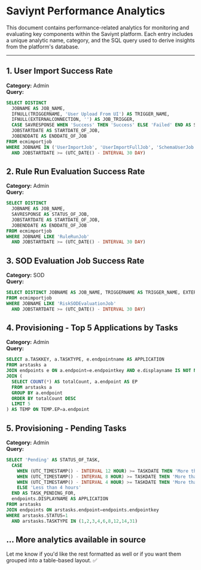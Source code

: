 # Saviynt Performance Analytics

This document contains performance-related analytics for monitoring and evaluating key components within the Saviynt platform. Each entry includes a unique analytic name, category, and the SQL query used to derive insights from the platform's database.

---

## 1. User Import Success Rate

**Category:** Admin\
**Query:**

```sql
SELECT DISTINCT
  JOBNAME AS JOB_NAME,
  IFNULL(TRIGGERNAME, 'User Upload From UI') AS TRIGGER_NAME,
  IFNULL(EXTERNALCONNECTION, '') AS JOB_TRIGGER,
  CASE SAVRESPONSE WHEN 'Success' THEN 'Success' ELSE 'Failed' END AS STATUS_OF_JOB,
  JOBSTARTDATE AS STARTDATE_OF_JOB,
  JOBENDDATE AS ENDDATE_OF_JOB
FROM ecmimportjob
WHERE JOBNAME IN ('UserImportJob', 'UserImportFullJob', 'SchemaUserJob')
  AND JOBSTARTDATE >= (UTC_DATE() - INTERVAL 30 DAY)
```

## 2. Rule Run Evaluation Success Rate

**Category:** Admin\
**Query:**

```sql
SELECT DISTINCT
  JOBNAME AS JOB_NAME,
  SAVRESPONSE AS STATUS_OF_JOB,
  JOBSTARTDATE AS STARTDATE_OF_JOB,
  JOBENDDATE AS ENDDATE_OF_JOB
FROM ecmimportjob
WHERE JOBNAME LIKE 'RuleRunJob'
  AND JOBSTARTDATE >= (UTC_DATE() - INTERVAL 30 DAY)
```

## 3. SOD Evaluation Job Success Rate

**Category:** SOD\
**Query:**

```sql
SELECT DISTINCT JOBNAME AS JOB_NAME, TRIGGERNAME AS TRIGGER_NAME, EXTERNALCONNECTION AS CONNECTION_NAME, SAVRESPONSE AS STATUS_OF_JOB, JOBSTARTDATE AS STARTDATE_OF_JOB, JOBENDDATE AS ENDDATE_OF_JOB
FROM ecmimportjob
WHERE JOBNAME LIKE 'RiskSODEvaluationJob'
  AND JOBSTARTDATE >= (UTC_DATE() - INTERVAL 30 DAY)
```

## 4. Provisioning - Top 5 Applications by Tasks

**Category:** Admin\
**Query:**

```sql
SELECT a.TASKKEY, a.TASKTYPE, e.endpointname AS APPLICATION
FROM arstasks a
JOIN endpoints e ON a.endpoint=e.endpointkey AND e.displayname IS NOT NULL
JOIN (
  SELECT COUNT(*) AS totalCount, a.endpoint AS EP
  FROM arstasks a
  GROUP BY a.endpoint
  ORDER BY totalCount DESC
  LIMIT 5
) AS TEMP ON TEMP.EP=a.endpoint
```

## 5. Provisioning - Pending Tasks

**Category:** Admin\
**Query:**

```sql
SELECT 'Pending' AS STATUS_OF_TASK,
  CASE
    WHEN (UTC_TIMESTAMP() - INTERVAL 12 HOUR) >= TASKDATE THEN 'More than 12 Hours'
    WHEN (UTC_TIMESTAMP() - INTERVAL 8 HOUR) >= TASKDATE THEN 'More than 8 Hours'
    WHEN (UTC_TIMESTAMP() - INTERVAL 4 HOUR) >= TASKDATE THEN 'More than 4 Hours'
    ELSE 'Less than 4 hours'
  END AS TASK_PENDING_FOR,
  endpoints.DISPLAYNAME AS APPLICATION
FROM arstasks
JOIN endpoints ON arstasks.endpoint=endpoints.endpointkey
WHERE arstasks.STATUS=1
  AND arstasks.TASKTYPE IN (1,2,3,4,6,8,12,14,31)
```

## ... More analytics available in source

Let me know if you'd like the rest formatted as well or if you want them grouped into a table-based layout. ✅

